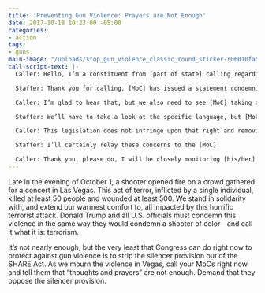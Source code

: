 ```yaml
---
title: 'Preventing Gun Violence: Prayers are Not Enough'
date: 2017-10-18 10:23:00 -05:00
categories:
- action
tags:
- guns
main-image: "/uploads/stop_gun_violence_classic_round_sticker-r06010fa5af934480bab43763247385f4_v9waf_8byvr_324.jpg"
call-script-text: |-
  Caller: Hello, I’m a constituent from [part of state] calling regarding the mass shooting in Las Vegas. I urge Senator/Representative [name] to not just condemn this act of terror, but to support responsible policies that help prevent these acts of gun violence.

  Staffer: Thank you for calling, [MoC] has issued a statement condemning this attack, extending thoughts and prayers, and is listening for more information about the incident.

  Caller: I’m glad to hear that, but we also need to see [MoC] taking action to prevent our current gun laws from being gutted. The House will soon consider a provision in the SHARE Act that makes it easy for dangerous people to acquire silencers for their guns. Would [MoC] support removing this provision?

  Staffer: We’ll have to take a look at the specific language, but [MoC] is a defender of the constitutional right to bear arms.

  Caller: This legislation does not infringe upon that right and removing the silencer provision would simply ensure that current law—that has been in place for decades—remains on the books. Silencers distort the sound of gunfire, making it harder for victims to flee and first responders to intervene. In the wake of the tragedy in Vegas, it is essential for Congress to support removing the silencer provision from the SHARE Act.

  Staffer: I’ll certainly relay these concerns to the [MoC].

  Caller: Thank you, please do, I will be closely monitoring [his/her] action on this.
---
```


Late in the evening of October 1, a shooter opened fire on a crowd gathered for a concert in Las Vegas. This act of terror, inflicted by a single individual, killed at least 50 people and wounded at least 500. We stand in solidarity with, and extend our warmest comfort to, all impacted by this horrific terrorist attack. Donald Trump and all U.S. officials must condemn this violence in the same way they would condemn a shooter of color—and call it what it is: terrorism.

It’s not nearly enough, but the very least that Congress can do right now to protect against gun violence is to strip the silencer provision out of the SHARE Act. As we mourn the violence in Vegas, call your MoCs right now and tell them that “thoughts and prayers” are not enough. Demand that they oppose the silencer provision.